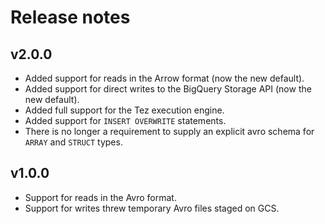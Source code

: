 # Release notes

## v2.0.0

- Added support for reads in the Arrow format (now the new default).
- Added support for direct writes to the BigQuery Storage API (now the new default).
- Added full support for the Tez execution engine.
- Added support for `INSERT OVERWRITE` statements.
- There is no longer a requirement to supply an explicit avro schema for `ARRAY` and `STRUCT` types.

## v1.0.0

- Support for reads in the Avro format.
- Support for writes threw temporary Avro files staged on GCS.
